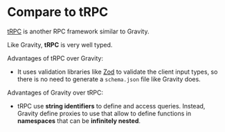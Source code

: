 # Compare to tRPC

[tRPC](https://trpc.io/) is another RPC framework similar to Gravity.

Like Gravity, **tRPC** is very well typed.

Advantages of tRPC over Gravity:

- It uses validation libraries like [Zod](https://github.com/colinhacks/zod) to validate the client input types, so there is no need to generate a `schema.json` file like Gravity does.

Advantages of Gravity over tRPC:

- tRPC use **string identifiers** to define and access queries. Instead, Gravity define proxies to use that allow to define functions in **namespaces** that can be **infinitely nested**.
